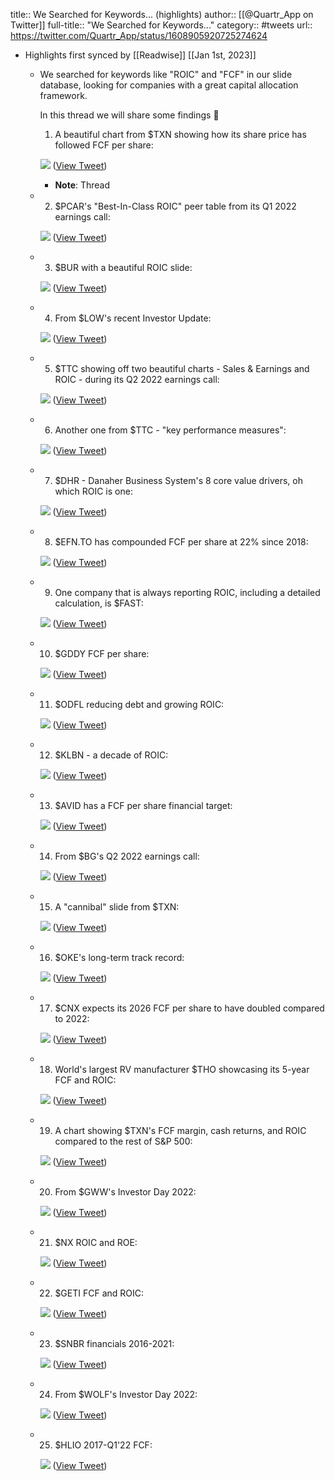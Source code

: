 title:: We Searched for Keywords... (highlights)
author:: [[@Quartr_App on Twitter]]
full-title:: "We Searched for Keywords..."
category:: #tweets
url:: https://twitter.com/Quartr_App/status/1608905920725274624

- Highlights first synced by [[Readwise]] [[Jan 1st, 2023]]
	- We searched for keywords like "ROIC" and "FCF" in our slide database, looking for companies with a great capital allocation framework.
	  
	  In this thread we will share some findings 🧵
	  
	  1. A beautiful chart from $TXN showing how its share price has followed FCF per share: 
	  
	  ![](https://pbs.twimg.com/media/FlPmxLKWQAEvAWb.jpg) ([View Tweet](https://twitter.com/Quartr_App/status/1608905920725274624))
		- **Note**: Thread
	- 2. $PCAR's "Best-In-Class ROIC" peer table from its Q1 2022 earnings call: 
	  
	  ![](https://pbs.twimg.com/media/FlPk2TJWIAEVUQ0.png) ([View Tweet](https://twitter.com/Quartr_App/status/1608905923736801281))
	- 3. $BUR with a beautiful ROIC slide: 
	  
	  ![](https://pbs.twimg.com/media/FlPxEnmXgAALSS7.png) ([View Tweet](https://twitter.com/Quartr_App/status/1608905927234838528))
	- 4. From $LOW's recent Investor Update: 
	  
	  ![](https://pbs.twimg.com/media/FlPouqOWAAICM_Z.png) ([View Tweet](https://twitter.com/Quartr_App/status/1608905930854502400))
	- 5. $TTC showing off two beautiful charts - Sales & Earnings and ROIC - during its Q2 2022 earnings call: 
	  
	  ![](https://pbs.twimg.com/media/FlPlOYgWIAEsPbw.jpg) ([View Tweet](https://twitter.com/Quartr_App/status/1608905934214160386))
	- 6. Another one from $TTC - "key performance measures": 
	  
	  ![](https://pbs.twimg.com/media/FlPzxklWQAAN8oO.png) ([View Tweet](https://twitter.com/Quartr_App/status/1608905937095655425))
	- 7. $DHR - Danaher Business System's 8 core value drivers, oh which ROIC is one: 
	  
	  ![](https://pbs.twimg.com/media/FlPoMDwX0AIwoVs.jpg) ([View Tweet](https://twitter.com/Quartr_App/status/1608905940446871552))
	- 8. $EFN.TO has compounded FCF per share at 22% since 2018: 
	  
	  ![](https://pbs.twimg.com/media/FlP2Hh_XwAAFH6c.png) ([View Tweet](https://twitter.com/Quartr_App/status/1608905943286452224))
	- 9. One company that is always reporting ROIC, including a detailed calculation, is $FAST: 
	  
	  ![](https://pbs.twimg.com/media/FlPzYjPWQAE62OG.png) ([View Tweet](https://twitter.com/Quartr_App/status/1608905946629287938))
	- 10. $GDDY FCF per share: 
	  
	  ![](https://pbs.twimg.com/media/FlP1w63XEAAZF1d.png) ([View Tweet](https://twitter.com/Quartr_App/status/1608905950488059904))
	- 11. $ODFL reducing debt and growing ROIC: 
	  
	  ![](https://pbs.twimg.com/media/FlPpnHXXoAEdqbY.jpg) ([View Tweet](https://twitter.com/Quartr_App/status/1608905953927385089))
	- 12. $KLBN - a decade of ROIC: 
	  
	  ![](https://pbs.twimg.com/media/FlP5YaZWYAAsFYe.png) ([View Tweet](https://twitter.com/Quartr_App/status/1608905957203136514))
	- 13. $AVID has a FCF per share financial target: 
	  
	  ![](https://pbs.twimg.com/media/FlP1GNRXoAgiQ06.jpg) ([View Tweet](https://twitter.com/Quartr_App/status/1608905960235622400))
	- 14. From $BG's Q2 2022 earnings call: 
	  
	  ![](https://pbs.twimg.com/media/FlPpMS_XwAAXBdb.png) ([View Tweet](https://twitter.com/Quartr_App/status/1608905963582689281))
	- 15. A "cannibal" slide from $TXN: 
	  
	  ![](https://pbs.twimg.com/media/FlPnNHkX0AMfXb1.jpg) ([View Tweet](https://twitter.com/Quartr_App/status/1608905967529504768))
	- 16. $OKE's long-term track record: 
	  
	  ![](https://pbs.twimg.com/media/FlPvaKOWAAMaOce.png) ([View Tweet](https://twitter.com/Quartr_App/status/1608905970482315264))
	- 17. $CNX expects its 2026 FCF per share to have doubled compared to 2022: 
	  
	  ![](https://pbs.twimg.com/media/FlP1d_IWQAA4_Nq.png) ([View Tweet](https://twitter.com/Quartr_App/status/1608905973992939520))
	- 18. World's largest RV manufacturer $THO showcasing its 5-year FCF and ROIC: 
	  
	  ![](https://pbs.twimg.com/media/FlPwYZqWYAcdWbK.png) ([View Tweet](https://twitter.com/Quartr_App/status/1608905977449021440))
	- 19. A chart showing $TXN's FCF margin, cash returns, and ROIC compared to the rest of S&P 500: 
	  
	  ![](https://pbs.twimg.com/media/FlPnQbJWIAYCb6f.jpg) ([View Tweet](https://twitter.com/Quartr_App/status/1608905980737384456))
	- 20. From $GWW's Investor Day 2022: 
	  
	  ![](https://pbs.twimg.com/media/FlPy7qOXgAMqSjo.png) ([View Tweet](https://twitter.com/Quartr_App/status/1608905984570978304))
	- 21. $NX ROIC and ROE: 
	  
	  ![](https://pbs.twimg.com/media/FlP0DhEWIAIvjfp.jpg) ([View Tweet](https://twitter.com/Quartr_App/status/1608905988027056128))
	- 22. $GETI FCF and ROIC: 
	  
	  ![](https://pbs.twimg.com/media/FlP0NU0XEAA4UhY.png) ([View Tweet](https://twitter.com/Quartr_App/status/1608905990942121985))
	- 23. $SNBR financials 2016-2021: 
	  
	  ![](https://pbs.twimg.com/media/FlP0grKXoAEELjY.png) ([View Tweet](https://twitter.com/Quartr_App/status/1608905994008133638))
	- 24. From $WOLF's Investor Day 2022: 
	  
	  ![](https://pbs.twimg.com/media/FlP3HDIWYAA-GBP.png) ([View Tweet](https://twitter.com/Quartr_App/status/1608905997543952384))
	- 25. $HLIO 2017-Q1'22 FCF: 
	  
	  ![](https://pbs.twimg.com/media/FlP4DnNXkAQgThu.png) ([View Tweet](https://twitter.com/Quartr_App/status/1608906000744222720))